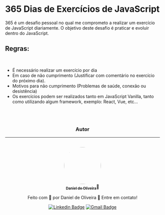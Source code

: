 # 365 Dias de Exercícios de JavaScript

365 é um desafio pessoal no qual me comprometo a realizar um exercício de JavaScript diariamente. O objetivo deste desafio é praticar e evoluir dentro do JavaScript.</p>


## Regras: 

<br>

- É necessário realizar um exercício por dia 
- Em caso de não cumprimento (Justificar com comentário no exercício do próximo dia).
- Motivos para não cumprimento (Problemas de saúde, conexão ou desistência)
- Os exercícios podem ser realizados tanto em JavaScript Vanilla, tanto como utilizando algum framework, exemplo: React, Vue, etc...


<div align="center">
</br>
</br>

### Autor
---


</br>

<a href="https://devdanieldeoliveira.com.br/">
 <img style="border-radius: 50%;" src="https://i.ibb.co/PCBSMsY/imggithub.png" width="120px;" alt=""/>
 <br />
 <sub><b>Daniel de Oliveira</b></sub></a>👋

Feito com 🧡 por Daniel de Oliveira 👋 Entre em contato!

[![Linkedin Badge](https://img.shields.io/badge/-Daniel-blue?style=flat-square&logo=Linkedin&logoColor=white&link=https://www.linkedin.com/in/devoliveira61/)](https://www.linkedin.com/in/devoliveira61) 
[![Gmail Badge](https://img.shields.io/badge/-danieldoliveiraddjob@gmail.com-c14438?style=flat-square&logo=Gmail&logoColor=white&link=mailto:danieldoliveiraddjob@gmail.com)](mailto:danieldoliveiraddjob@gmail.com)

<br>
</div>

